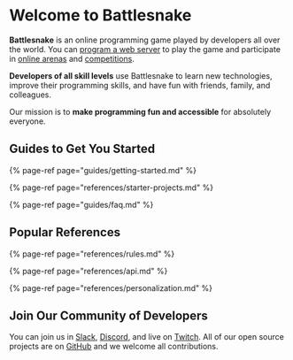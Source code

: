 # Welcome to Battlesnake

**Battlesnake** is an online programming game played by developers all over the world. You can [program a web server](references/api.md) to play the game and participate in [online arenas](https://play.battlesnake.com/arena/global/) and [competitions](https://play.battlesnake.com/twitch).

**Developers of all skill levels** use Battlesnake to learn new technologies, improve their programming skills, and have fun with friends, family, and colleagues.

Our mission is to **make programming fun and accessible** for absolutely everyone.

## Guides to Get You Started

{% page-ref page="guides/getting-started.md" %}

{% page-ref page="references/starter-projects.md" %}

{% page-ref page="guides/faq.md" %}

## Popular References

{% page-ref page="references/rules.md" %}

{% page-ref page="references/api.md" %}

{% page-ref page="references/personalization.md" %}

## Join Our Community of Developers

You can join us in [Slack](https://play.battlesnake.com/slack), [Discord](https://play.battlesnake.com/discord), and live on [Twitch](https://play.battlesnake.com/twitch). All of our open source projects are on [GitHub](https://play.battlesnake.com/github) and we welcome all contributions.

